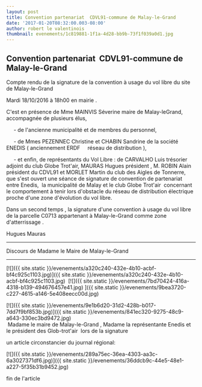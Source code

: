 ```yaml
---
layout: post
title: Convention partenariat  CDVL91-commune de Malay-le-Grand
date: '2017-01-20T08:32:00.003-08:00'
author: robert le valentinois
thumbnail: evenements/1c819881-1f1a-4d28-bb9b-73f1f039a0d1.jpg
---
```

## **Convention partenariat&nbsp; CDVL91-commune de Malay-le-Grand**
Compte rendu de la signature de la convention à usage du vol libre du site de Malay-le-Grand

 Mardi 18/10/2016 à 18h00 en mairie .

  

 C'est en présence de Mme MAINVIS Séverine maire de Malay-leGrand, accompagnée de plusieurs élus,

 &nbsp;&nbsp;&nbsp;&nbsp; - de l'ancienne municipalité et de membres du personnel,

&nbsp;&nbsp;&nbsp;&nbsp; - de Mmes PEZENNEC Christine et CHABIN Sandrine de la société ENEDIS ( anciennement ERDF&nbsp;&nbsp;&nbsp;&nbsp; réseau de distribution ),

 &nbsp;&nbsp;&nbsp;&nbsp; - et enfin, de représentants du Vol Libre&nbsp;: de CARVALHO Luis trésorier adjoint du club Globe Trot'air, MAURAS Hugues président , M. ROBIN Alain président du CDVL91 et MORLET Martin du club des Aigles de Tonnerre, que s'est ouvert une séance de signature de convention de partenariat entre Enedis,&nbsp; la municipalité de Malay et le club Globe Trot'air&nbsp; concernant le comportement à tenir lors d'obstacle du réseau de distribution électrique proche d'une zone d'évolution du vol libre.

  

 Dans un second temps , la signature d'une convention à usage du vol libre de la parcelle C0713 appartenant à Malay-le-Grand comme zone d'atterrissage .

 Hugues Mauras

----

  Discours de Madame le Maire de Malay-le-Grand

----

[![]({{ site.static }}/evenements/a320c240-432e-4b10-acbf-bf4c925c1103.jpg)]({{ site.static }}/evenements/a320c240-432e-4b10-acbf-bf4c925c1103.jpg)
&nbsp;[![]({{ site.static }}/evenements/7bd70424-416a-4318-b139-494676457e41.jpg)&nbsp;]({{ site.static }}/evenements/9bea3720-c227-4615-a146-5e408eecc00d.jpg)  
  

[![]({{ site.static }}/evenements/9e1b6d20-31d2-428b-b017-7dd7f9bf853b.jpg)]({{ site.static }}/evenements/841ec320-9275-48c9-a643-330ec3bd9472.jpg)
&nbsp;  
 &nbsp;Madame le maire de Malay-le-Grand , Madame la représentante Enedis et le président des Glob-trot'air&nbsp; lors de la signature  
  
 un article circonstancier du journal régional:  
  

[![]({{ site.static }}/evenements/289a75ec-36ea-4303-aa3c-6a3027371df6.jpg)]({{ site.static }}/evenements/36ddcb9c-44e5-48e1-a227-5f35b31b9452.jpg)
  
  
 fin de l'article  
  

